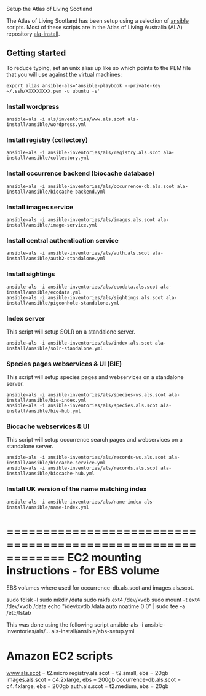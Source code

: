 
Setup the Atlas of Living Scotland

The Atlas of Living Scotland has been setup using a selection of [ansible](http://www.ansible.com/) scripts.
Most of these scripts are in the Atlas of Living Australia (ALA) repository [ala-install](http://github.com/atlasoflivingaustralia/ala-install).


## Getting started

To reduce typing, set an unix alias up like so which points to the PEM file that you will use against the virtual machines:

```
export alias ansible-als='ansible-playbook --private-key ~/.ssh/XXXXXXXXX.pem -u ubuntu -s'
```

### Install wordpress

```
ansible-als -i als/inventories/www.als.scot als-install/ansible/wordpress.yml
```

### Install registry (collectory)

```
ansible-als -i ansible-inventories/als/registry.als.scot ala-install/ansible/collectory.yml
```

### Install occurrence backend (biocache database)

```
ansible-als -i ansible-inventories/als/occurrence-db.als.scot ala-install/ansible/biocache-backend.yml
```

### Install images service

```
ansible-als -i ansible-inventories/als/images.als.scot ala-install/ansible/image-service.yml
```

### Install central authentication service

```
ansible-als -i ansible-inventories/als/auth.als.scot ala-install/ansible/auth2-standalone.yml
```

### Install sightings
```
ansible-als -i ansible-inventories/als/ecodata.als.scot ala-install/ansible/ecodata.yml 
ansible-als -i ansible-inventories/als/sightings.als.scot ala-install/ansible/pigeonhole-standalone.yml 
```

### Index server

This script will setup SOLR on a standalone server.

```
ansible-als -i ansible-inventories/als/index.als.scot ala-install/ansible/solr-standalone.yml 
```

### Species pages webservices & UI (BIE)

This script will setup species pages and webservices on a standalone server.

```
ansible-als -i ansible-inventories/als/species-ws.als.scot ala-install/ansible/bie-index.yml 
ansible-als -i ansible-inventories/als/species.als.scot ala-install/ansible/bie-hub.yml 
```

### Biocache webservices & UI

This script will setup occurrence search pages and webservices on a standalone server.
```
ansible-als -i ansible-inventories/als/records-ws.als.scot ala-install/ansible/biocache-service.yml 
ansible-als -i ansible-inventories/als/records.als.scot ala-install/ansible/biocache-hub.yml 
```

### Install UK version of the name matching index
```
ansible-als -i ansible-inventories/als/name-index als-install/ansible/name-index.yml 
```

============================================================
EC2 mounting instructions - for EBS volume
============================================================

EBS volumes where used for occurrence-db.als.scot and images.als.scot.

sudo fdisk -l
sudo mkdir /data
sudo mkfs.ext4 /dev/xvdb
sudo mount -t ext4 /dev/xvdb /data
echo "/dev/xvdb /data auto noatime 0 0" | sudo tee -a /etc/fstab

This was done using the following script
ansible-als -i ansible-inventories/als/... als-install/ansible/ebs-setup.yml

Amazon EC2 scripts
==================

www.als.scot = t2.micro
registry.als.scot = t2.small, ebs = 20gb
images.als.scot = c4.2xlarge, ebs = 200gb
occurrence-db.als.scot = c4.4xlarge, ebs = 200gb
auth.als.scot = t2.medium, ebs = 20gb
